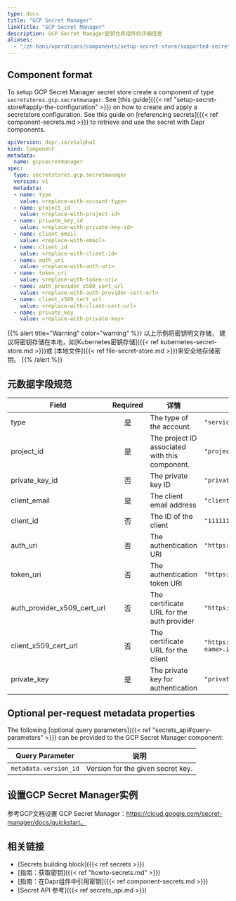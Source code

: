 ```yaml
---
type: docs
title: "GCP Secret Manager"
linkTitle: "GCP Secret Manager"
description: GCP Secret Manager密钥仓库组件的详细信息
aliases:
  - "/zh-hans/operations/components/setup-secret-store/supported-secret-stores/gcp-secret-manager/"
---
```


## Component format

To setup GCP Secret Manager secret store create a component of type `secretstores.gcp.secretmanager`. See [this guide]({{< ref "setup-secret-store#apply-the-configuration" >}}) on how to create and apply a secretstore configuration. See this guide on [referencing secrets]({{< ref component-secrets.md >}}) to retrieve and use the secret with Dapr components.

```yaml
apiVersion: dapr.io/v1alpha1
kind: Component
metadata:
  name: gcpsecretmanager
spec:
  type: secretstores.gcp.secretmanager
  version: v1
  metadata:
  - name: type
    value: <replace-with-account-type>
  - name: project_id
    value: <replace-with-project-id>
  - name: private_key_id
    value: <replace-with-private-key-id>
  - name: client_email
    value: <replace-with-email>
  - name: client_id
    value: <replace-with-client-id>
  - name: auth_uri
    value: <replace-with-auth-uri>
  - name: token_uri
    value: <replace-with-token-uri>
  - name: auth_provider_x509_cert_url
    value: <replace-with-auth-provider-cert-url>
  - name: client_x509_cert_url
    value: <replace-with-client-cert-url>
  - name: private_key
    value: <replace-with-private-key>
```

{{% alert title="Warning" color="warning" %}}
以上示例将密钥明文存储， 建议将密钥存储在本地，如[Kubernetes密钥存储]({{< ref kubernetes-secret-store.md >}})或 [本地文件]({{< ref file-secret-store.md >}})来安全地存储密钥。
{{% /alert %}}

## 元数据字段规范

| Field                           | Required | 详情                                             | 示例                                                                                                 |
| ------------------------------- |:--------:| ---------------------------------------------- | -------------------------------------------------------------------------------------------------- |
| type                            |    是     | The type of the account.                       | `"service_account"`                                                                                |
| project_id                      |    是     | The project ID associated with this component. | `"project_id"`                                                                                     |
| private_key_id                |    否     | The private key ID                             | `"privatekey"`                                                                                     |
| client_email                    |    是     | The client email address                       | `"client@example.com"`                                                                             |
| client_id                       |    否     | The ID of the client                           | `"11111111"`                                                                                       |
| auth_uri                        |    否     | The authentication URI                         | `"https://accounts.google.com/o/oauth2/auth"`                                                      |
| token_uri                       |    否     | The authentication token URI                   | `"https://oauth2.googleapis.com/token"`                                                            |
| auth_provider_x509_cert_url |    否     | The certificate URL for the auth provider      | `"https://www.googleapis.com/oauth2/v1/certs"`                                                     |
| client_x509_cert_url          |    否     | The certificate URL for the client             | `"https://www.googleapis.com/robot/v1/metadata/x509/<project-name>.iam.gserviceaccount.com"` |
| private_key                     |    是     | The private key for authentication             | `"privateKey"`                                                                                     |

## Optional per-request metadata properties

The following [optional query parameters]({{< ref "secrets_api#query-parameters" >}}) can be provided to the GCP Secret Manager component:

| Query Parameter       | 说明                                |
| --------------------- | --------------------------------- |
| `metadata.version_id` | Version for the given secret key. |

## 设置GCP Secret Manager实例

参考GCP文档设置 GCP Secret Manager：https://cloud.google.com/secret-manager/docs/quickstart。

## 相关链接
- [Secrets building block]({{< ref secrets >}})
- [指南：获取密钥]({{< ref "howto-secrets.md" >}})
- [指南：在Dapr组件中引用密钥]({{< ref component-secrets.md >}})
- [Secret API 参考]({{< ref secrets_api.md >}})
